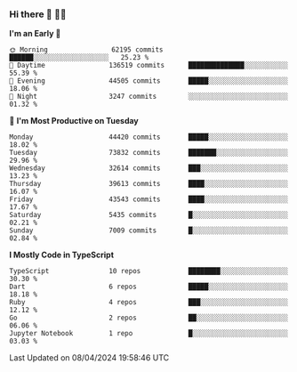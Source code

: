 ### Hi there 👋 🧑‍💻



<!--START_SECTION:waka-->
**I'm an Early 🐤** 

```text
🌞 Morning                62195 commits       ██████░░░░░░░░░░░░░░░░░░░   25.23 % 
🌆 Daytime                136519 commits      ██████████████░░░░░░░░░░░   55.39 % 
🌃 Evening                44505 commits       █████░░░░░░░░░░░░░░░░░░░░   18.06 % 
🌙 Night                  3247 commits        ░░░░░░░░░░░░░░░░░░░░░░░░░   01.32 % 
```
📅 **I'm Most Productive on Tuesday** 

```text
Monday                   44420 commits       █████░░░░░░░░░░░░░░░░░░░░   18.02 % 
Tuesday                  73832 commits       ███████░░░░░░░░░░░░░░░░░░   29.96 % 
Wednesday                32614 commits       ███░░░░░░░░░░░░░░░░░░░░░░   13.23 % 
Thursday                 39613 commits       ████░░░░░░░░░░░░░░░░░░░░░   16.07 % 
Friday                   43543 commits       ████░░░░░░░░░░░░░░░░░░░░░   17.67 % 
Saturday                 5435 commits        █░░░░░░░░░░░░░░░░░░░░░░░░   02.21 % 
Sunday                   7009 commits        █░░░░░░░░░░░░░░░░░░░░░░░░   02.84 % 
```


**I Mostly Code in TypeScript** 

```text
TypeScript               10 repos            ████████░░░░░░░░░░░░░░░░░   30.30 % 
Dart                     6 repos             █████░░░░░░░░░░░░░░░░░░░░   18.18 % 
Ruby                     4 repos             ███░░░░░░░░░░░░░░░░░░░░░░   12.12 % 
Go                       2 repos             ██░░░░░░░░░░░░░░░░░░░░░░░   06.06 % 
Jupyter Notebook         1 repo              █░░░░░░░░░░░░░░░░░░░░░░░░   03.03 % 
```




 Last Updated on 08/04/2024 19:58:46 UTC
<!--END_SECTION:waka-->



